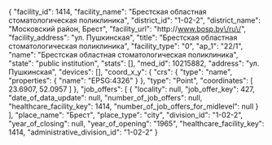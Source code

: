{
    "facility_id": 1414,
    "facility_name": "Брестская областная стоматологическая поликлиника",
    "district_id": "1-02-2",
    "district_name": "Московский район, Брест",
    "facility_url": "http:\/\/www.bosp.by\/ru\/",
    "facility_address": "ул. Пушкинская",
    "title": "Брестская областная стоматологическая поликлиника",
    "facility_type": "0",
    "ap_1": "22\/1",
    "name": "Брестская областная стоматологическая поликлиника",
    "state": "public institution",
    "stats": [],
    "med_id": 10215882,
    "address": "ул. Пушкинская",
    "devices": [],
    "coord_x_y": {
        "crs": {
            "type": "name",
            "properties": {
                "name": "EPSG:4326"
            }
        },
        "type": "Point",
        "coordinates": [
            23.6907,
            52.0957
        ]
    },
    "job_offers": [
        {
            "locality": null,
            "job_offer_key": 427,
            "date_of_data_update": null,
            "number_of_job_offers": null,
            "healthcare_facility_key": 1414,
            "number_of_job_offers_for_midlevel": null
        }
    ],
    "place_name": "Брест",
    "place_type": "city",
    "division_id": "1-02-2",
    "year_of_closing": null,
    "year_of_opening": "1965",
    "healthcare_facility_key": 1414,
    "administrative_division_id": "1-02-2"
}